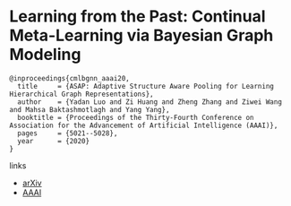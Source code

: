 # Learning from the Past: Continual Meta-Learning via Bayesian Graph Modeling

```
@inproceedings{cmlbgnn_aaai20,
  title     = {ASAP: Adaptive Structure Aware Pooling for Learning Hierarchical Graph Representations},
  author    = {Yadan Luo and Zi Huang and Zheng Zhang and Ziwei Wang and Mahsa Baktashmotlagh and Yang Yang},
  booktitle = {Proceedings of the Thirty-Fourth Conference on Association for the Advancement of Artificial Intelligence (AAAI)},
  pages	    = {5021--5028},
  year      = {2020}
}
```

links
- [arXiv](https://arxiv.org/abs/1911.04695)
- [AAAI](https://aaai.org/ojs/index.php/AAAI/article/view/5942)